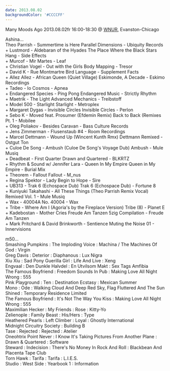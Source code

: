 ```yaml
---
date: 2013.08.02
backgroundColor: '#CCCCFF'
---
```


Many Moods Ago 2013.08.02fr 16:00-18:30 @ [WNUR](http://www.wnur.org/), Evanston-Chicago  

Ashina...  
Theo Parrish - Summertime is Here Parallel Dimensions - Ubiquity Records  
\+ Lustmord - Aldebaran of the Hyades The Place Where the Black Stars Hang - Side Effects  
\+ Murcof - Mir Martes - Leaf  
\+ Christian Vogel - Out with the Girls Body Mapping - Tresor  
\+ David K - Rue Montmartre Bird Language - Supplement Facts  
\+ Allez Allez - African Queen (Quiet Village) Eskimonde, A Decade - Eskimo Recordings  
\+ Tadeo - Io Cosmos - Apnea  
\+ Endangered Species - Ping Pong Endangered Music - Strictly Rhythm  
\+ Maetrik - The Light Advanced Mechanics - Treibstoff  
\+ Model 500 - Starlight Starlight - Metroplex  
\+ Margaret Dygas - Invisible Circles Invisible Circles - Perlon  
\+ Sebo K - Moved feat. Prosumer (Efdemin Remix) Back to Back (Remixes Pt. 1 - Mobilee  
\+ Oleg Poliakov - Besides Caravan - Bass Culture Records  
\+ Jens Zimmerman - Flusenstaub #4 - Room Recordings  
\+ Marcel Dettmann - Wound Up (Wincent Kunth Rmx) Dettmann Remixed - Ostgut Ton  
\+ Culoe De Song - Ambush (Culoe De Song's Voyage Dub) Ambush - Mule Musiq  
\+ Deadbeat - First Quarter Drawn and Quartered - BLKRTZ  
\+ Rhythm & Sound w/ Jennifer Lara - Queen In My Empire Queen in My Empire - Burial Mix  
\+ Theorem - Fallout Fallout - M\_nus  
\+ Regina Spektor - Lady Begin to Hope - Sire  
\+ UB313 - Trak 6 (Echospace Dub) Trak 6 (Echospace Dub) - Fortune 8  
\+ Kuniyuki Takahashi - All These Things (Theo Parrish Remix Vocal) Remixed Vol. 1 - Mule Musiq  
\+ Wax - 40004A No. 40004 - Wax  
\+ Tribe - Where Am I (Agoria's by the Fireplace Version) Tribe (8) - Planet E  
\+ Kadebostan - Mother Cries Freude Am Tanzen 5zig Compilation - Freude Am Tanzen  
\+ Mark Pritchard & David Brinkworth - Sentience Muting the Noise 01 - Innervisions  


m50...  
Smashing Pumpkins : The Imploding Voice : Machina / The Machines Of God : Virgin  
Greg Davis : Deterior : Diaphanous : Lux Nigra  
Xiu Xiu : Sad Pony Guerilla Girl : Life And Live : Xeng  
Engvaal : Den Dunkle Halvdel : En Utvilsom Makt : Sex Tags Amfibia  
The Famous Boyfriend : Freedom Sounds In Pub : Making Love All Night Wrong : 555  
Pink Playground : Ten : Destination Ecstasy : Mexican Summer  
Mono : Ode : Walking Cloud And Deep Red Sky, Flag Fluttered And The Sun Shined : Temporary Residence Limited  
The Famous Boyfriend : It's Not The Way You Kiss : Making Love All Night Wrong : 555  
Maximilian Hecker : My Friends : Rose : Kitty-Yo  
Zelienople : Family Beast : His/Hers : Type  
Heathered Pearls : Left Climber : Loyal : Ghostly International  
Midnight Circuitry Society : Building B  
Tase : Rejected : Rejected : Atelier  
Oneohtrix Point Never : I Know It's Taking Pictures From Another Plane : Drawn & Quartered : Software  
Steward : Indecision : There's No Money In Rock And Roll : Blackbean And Placenta Tape Club  
Torn Hawk : Tarifa : Tarifa : L.I.E.S.  
Studio : West Side : Yearbook 1 : Information